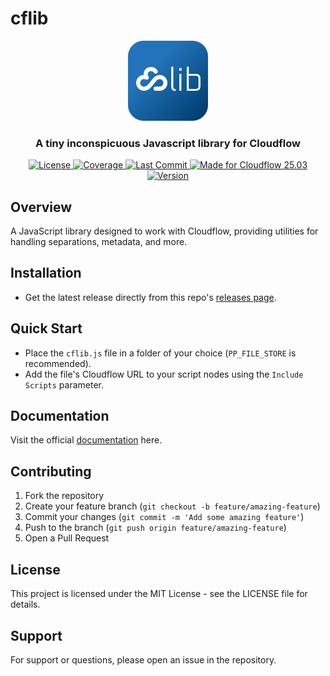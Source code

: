 # cflib

<p align="center">
  <img alt="Icon image" src="./images/cflib.svg" height="128">
  <h3 align="center">A tiny inconspicuous Javascript library for Cloudflow</h3>
</p>

<p align="center">
  <a href="https://github.com/jcgerhard/cflib/blob/main/LICENSE">
    <img src="https://img.shields.io/badge/license-MIT-darkgreen.svg" alt="License">
  </a>
  <a href="#">
    <img src="https://img.shields.io/codecov/c/github/jcgerhard/cflib" alt="Coverage">
  </a>
  <a href="https://github.com/jcgerhard/cflib/commits/main">
    <img src="https://img.shields.io/github/last-commit/jcgerhard/cflib" alt="Last Commit">
  </a>
  <a href="#">
    <img src="https://img.shields.io/badge/Ready%20for-Cloudflow%2025.03-blue" alt="Made for Cloudflow 25.03">
  </a>
  <a href="#">
    <img src="https://img.shields.io/github/v/release/jcgerhard/cflib?include_prereleases" alt="Version">
  </a>
</p>

## Overview

A JavaScript library designed to work with Cloudflow, providing utilities for handling separations, metadata, and more.

## Installation

- Get the latest release directly from this repo's [releases page](https://github.com/jcgerhard/cflib/releases).

## Quick Start

- Place the `cflib.js`  file in a folder of your choice (`PP_FILE_STORE` is recommended).
- Add the file's Cloudflow URL to your script nodes using the `Include Scripts` parameter.

## Documentation

Visit the official [documentation](docs/index.md) here.

## Contributing

1. Fork the repository
2. Create your feature branch (`git checkout -b feature/amazing-feature`)
3. Commit your changes (`git commit -m 'Add some amazing feature'`)
4. Push to the branch (`git push origin feature/amazing-feature`)
5. Open a Pull Request

## License

This project is licensed under the MIT License - see the LICENSE file for details.

## Support

For support or questions, please open an issue in the repository.

